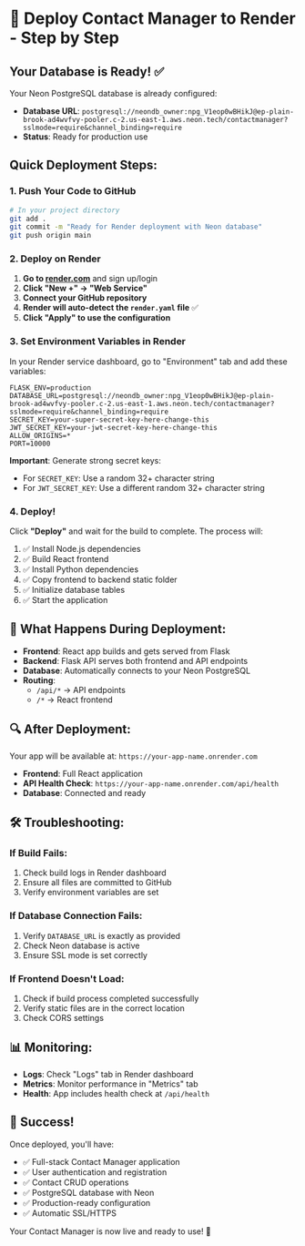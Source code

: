 # 🚀 Deploy Contact Manager to Render - Step by Step

## Your Database is Ready! ✅
Your Neon PostgreSQL database is already configured:
- **Database URL**: `postgresql://neondb_owner:npg_V1eop0wBHikJ@ep-plain-brook-ad4wvfvy-pooler.c-2.us-east-1.aws.neon.tech/contactmanager?sslmode=require&channel_binding=require`
- **Status**: Ready for production use

## Quick Deployment Steps:

### 1. Push Your Code to GitHub
```bash
# In your project directory
git add .
git commit -m "Ready for Render deployment with Neon database"
git push origin main
```

### 2. Deploy on Render

1. **Go to [render.com](https://render.com)** and sign up/login
2. **Click "New +" → "Web Service"**
3. **Connect your GitHub repository**
4. **Render will auto-detect the `render.yaml` file** ✅
5. **Click "Apply" to use the configuration**

### 3. Set Environment Variables in Render

In your Render service dashboard, go to "Environment" tab and add these variables:

```
FLASK_ENV=production
DATABASE_URL=postgresql://neondb_owner:npg_V1eop0wBHikJ@ep-plain-brook-ad4wvfvy-pooler.c-2.us-east-1.aws.neon.tech/contactmanager?sslmode=require&channel_binding=require
SECRET_KEY=your-super-secret-key-here-change-this
JWT_SECRET_KEY=your-jwt-secret-key-here-change-this
ALLOW_ORIGINS=*
PORT=10000
```

**Important**: Generate strong secret keys:
- For `SECRET_KEY`: Use a random 32+ character string
- For `JWT_SECRET_KEY`: Use a different random 32+ character string

### 4. Deploy!

Click **"Deploy"** and wait for the build to complete. The process will:

1. ✅ Install Node.js dependencies
2. ✅ Build React frontend
3. ✅ Install Python dependencies
4. ✅ Copy frontend to backend static folder
5. ✅ Initialize database tables
6. ✅ Start the application

## 🎯 What Happens During Deployment:

- **Frontend**: React app builds and gets served from Flask
- **Backend**: Flask API serves both frontend and API endpoints
- **Database**: Automatically connects to your Neon PostgreSQL
- **Routing**: 
  - `/api/*` → API endpoints
  - `/*` → React frontend

## 🔍 After Deployment:

Your app will be available at: `https://your-app-name.onrender.com`

- **Frontend**: Full React application
- **API Health Check**: `https://your-app-name.onrender.com/api/health`
- **Database**: Connected and ready

## 🛠️ Troubleshooting:

### If Build Fails:
1. Check build logs in Render dashboard
2. Ensure all files are committed to GitHub
3. Verify environment variables are set

### If Database Connection Fails:
1. Verify `DATABASE_URL` is exactly as provided
2. Check Neon database is active
3. Ensure SSL mode is set correctly

### If Frontend Doesn't Load:
1. Check if build process completed successfully
2. Verify static files are in the correct location
3. Check CORS settings

## 📊 Monitoring:

- **Logs**: Check "Logs" tab in Render dashboard
- **Metrics**: Monitor performance in "Metrics" tab
- **Health**: App includes health check at `/api/health`

## 🎉 Success!

Once deployed, you'll have:
- ✅ Full-stack Contact Manager application
- ✅ User authentication and registration
- ✅ Contact CRUD operations
- ✅ PostgreSQL database with Neon
- ✅ Production-ready configuration
- ✅ Automatic SSL/HTTPS

Your Contact Manager is now live and ready to use! 🚀
